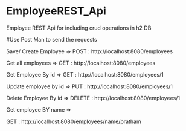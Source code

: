 # EmployeeREST_Api
Employee REST Api for including crud operations in h2 DB

#Use Post Man to send the requests

Save/ Create Employee =>
POST : http://localhost:8080/employees

Get all employees => 
GET : http://localhost:8080/employees

Get Employee By id =>
GET : http://localhost:8080/employees/1

Update employee by id =>
PUT : http://localhost:8080/employees/1

Delete Employee By id =>
DELETE : http://localhost:8080/employees/1

Get employee BY name =>

GET : http://localhost:8080/employees/name/pratham
